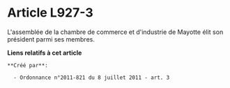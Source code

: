 # Article L927-3

L'assemblée de la chambre de commerce et d'industrie de Mayotte élit son président parmi ses membres.

**Liens relatifs à cet article**

	**Créé par**:

	  - Ordonnance n°2011-821 du 8 juillet 2011 - art. 3
